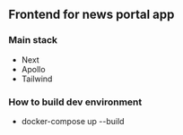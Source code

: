 ## Frontend for news portal app

### Main stack

- Next
- Apollo
- Tailwind

### How to build dev environment

- docker-compose up --build
